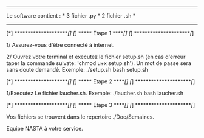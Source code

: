 
******************************
Le software contient :       *
3 fichier .py                *
2 fichier .sh                *
******************************

[*] **********************[*]
[*] *****  Etape 1  ******[*]
[*] **********************[*]

1/ Assurez-vous d'être connecté à internet.

2/ Ouvrez votre terminal et executez le fichier setup.sh (en cas d'erreur taper la commande suivate:  'chmod u+x setup.sh').
Un mot de passe sera sans doute demandé.
Exemple: ./setup.sh
         bash setup.sh

[*] **********************[*]
[*] *****  Etape 2  ******[*]
[*] **********************[*]

1/Executez Le fichier laucher.sh.
Exemple: ./laucher.sh
         bash laucher.sh

[*] **********************[*]
[*] *****  Etape 3  ******[*]
[*] **********************[*]

Vos fichiers se trouvent dans le repertoire ./Doc/Semaines.

Equipe NASTA à votre service.
